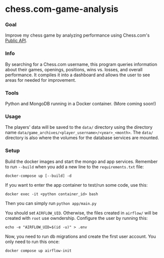 # chess.com-game-analysis
### Goal
Improve my chess game by analyzing performance using Chess.com's [Public API](https://www.chess.com/news/view/published-data-api).


### Info
By searching for a Chess.com username, this program queries information about their games, openings, positions, wins vs. losses, and overall performance. It compiles it into a dashboard and allows the user to see areas for needed for improvement.

### Tools
Python and MongoDB running in a Docker container. (More coming soon!) 

### Usage
The players' data will be saved to the `data/` directory using the directory name `data/game_archives/<player_username>/<year>_<month>`. The `data/` directory is also where the volumes for the database services are mounted.

### Setup

Build the docker images and start the mongo and app services. Remember to run `--build` when you add a new line to the `requirements.txt` file:
```
docker-compose up [--build] -d
```

If you want to enter the app container to test/run some code, use this:
```
docker exec -it <python container_id> bash
```
Then you can simply run `python app/main.py`

You should set `AIRFLOW_UID`. Otherwise, the files created in `airflow/` will be created with `root` use owndership. Configure the user by running this:
```
echo -e "AIRFLOW_UID=$(id -u)" > .env
```

Now, you need to run db migrations and create the first user account. You only need to run this once:
```
docker compose up airflow-init
```
